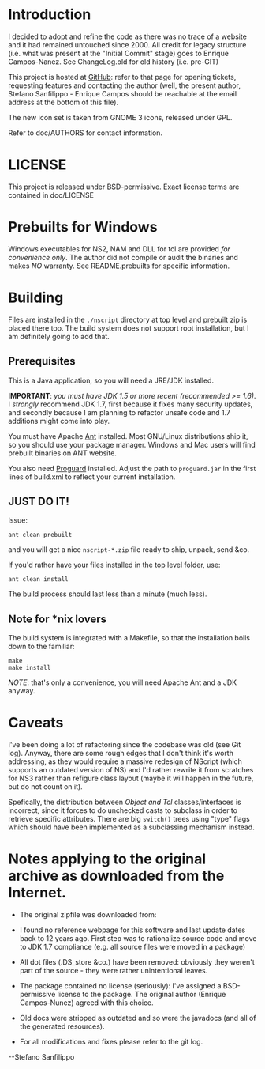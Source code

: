 Introduction
============

I decided to adopt and refine the code as there was no trace of a website
and it had remained untouched since 2000. All credit for legacy structure
(i.e. what was present at the "Initial Commit" stage) goes to
Enrique Campos-Nanez. See ChangeLog.old for old history (i.e. pre-GIT)

This project is hosted at [GitHub](https://github.com/esseks/nscript): refer
to that page for opening tickets, requesting features and contacting
the author (well, the present author, Stefano Sanfilippo - Enrique Campos
should be reachable at the email address at the bottom of this file).

The new icon set is taken from GNOME 3 icons, released under GPL.

Refer to doc/AUTHORS for contact information.

LICENSE
=======

This project is released under BSD-permissive. Exact license terms are contained
in doc/LICENSE


Prebuilts for Windows
=====================
Windows executables for NS2, NAM and DLL for tcl are provided *for convenience
only*. The author did not compile or audit the binaries and makes *NO* warranty.
See README.prebuilts for specific information.

Building
========

Files are installed in the `./nscript` directory at top level and prebuilt
zip is placed there too. The build system does not support root installation,
but I am definitely going to add that.

Prerequisites
-------------

This is a Java application, so you will need a JRE/JDK installed.

**IMPORTANT**: *you must have JDK 1.5 or more recent (recommended >= 1.6)*.
I *strongly* recommend JDK 1.7, first because it fixes many security updates,
and secondly because I am planning to refactor unsafe code and 1.7 additions
might come into play.

You must have Apache [Ant](http://ant.apache.org/) installed.
Most GNU/Linux distributions ship it, so you should use your package manager.
Windows and Mac users will find prebuilt binaries on ANT website.

You also need [Proguard](http://proguard.sourceforge.net/) installed.
Adjust the path to `proguard.jar` in the first lines of build.xml to reflect
your current installation.

JUST DO IT!
-----------

Issue:

    ant clean prebuilt

and you will get a nice `nscript-*.zip` file ready to ship, unpack, send &co.

If you'd rather have your files installed in the top level folder, use:

    ant clean install

The build process should last less than a minute (much less).

Note for *nix lovers
--------------------

The build system is integrated with a Makefile, so that the installation
boils down to the familiar:

    make
    make install

*NOTE*: that's only a convenience, you will need Apache Ant and a JDK anyway.

Caveats
=======

I've been doing a lot of refactoring since the codebase was old (see Git log).
Anyway, there are some rough edges that I don't think it's worth addressing,
as they would require a massive redesign of NScript (which supports an outdated
version of NS) and I'd rather rewrite it from scratches for NS3 rather
than refigure class layout (maybe it will happen in the future, but
do not count on it).

Spefically, the distribution between *Object and Tcl* classes/interfaces
is incorrect, since it forces to do unchecked casts to subclass
in order to retrieve specific attributes. There are big `switch()` trees using
"type" flags which should have been implemented as a subclassing mechanism
instead.


Notes applying to the original archive as downloaded from the Internet.
=======================================================================

* The original zipfile was downloaded from:


* I found no reference webpage for this software and last update dates back to
12 years ago. First step was to rationalize source code and move to JDK 1.7
compliance (e.g. all source files were moved in a package)

* All dot files (.DS_store &co.) have been removed: obviously they
weren't part of the source - they were rather unintentional leaves.

* The package contained no license (seriously): I've assigned a BSD-permissive
license to the package. The original author (Enrique Campos-Nunez) agreed
with this choice.

* Old docs were stripped as outdated and so were the javadocs (and all of the
generated resources).

* For all modifications and fixes please refer to the git log.

--Stefano Sanfilippo
